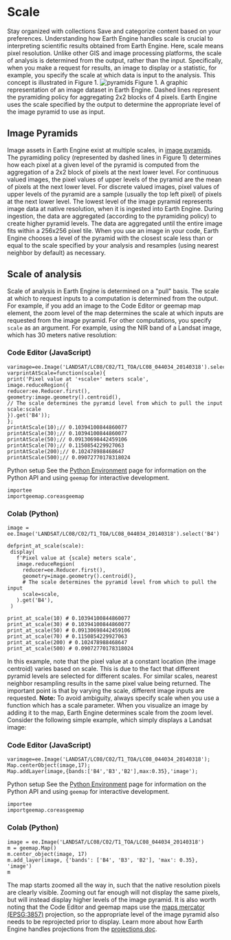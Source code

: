  
#  Scale 
Stay organized with collections  Save and categorize content based on your preferences. 
Understanding how Earth Engine handles scale is crucial to interpreting scientific results obtained from Earth Engine. Here, scale means pixel resolution. Unlike other GIS and image processing platforms, the scale of analysis is determined from the output, rather than the input. Specifically, when you make a request for results, an image to display or a statistic, for example, you specify the scale at which data is input to the analysis. This concept is illustrated in Figure 1.
![pyramids](https://developers.google.com/static/earth-engine/images/Pyramids.png) Figure 1. A graphic representation of an image dataset in Earth Engine. Dashed lines represent the pyramiding policy for aggregating 2x2 blocks of 4 pixels. Earth Engine uses the scale specified by the output to determine the appropriate level of the image pyramid to use as input. 
## Image Pyramids
Image assets in Earth Engine exist at multiple scales, in [image pyramids](https://en.wikipedia.org/wiki/Pyramid_\(image_processing\)). The pyramiding policy (represented by dashed lines in Figure 1) determines how each pixel at a given level of the pyramid is computed from the aggregation of a 2x2 block of pixels at the next lower level. For continuous valued images, the pixel values of upper levels of the pyramid are the mean of pixels at the next lower level. For discrete valued images, pixel values of upper levels of the pyramid are a sample (usually the top left pixel) of pixels at the next lower level.
The lowest level of the image pyramid represents image data at native resolution, when it is ingested into Earth Engine. During ingestion, the data are aggregated (according to the pyramiding policy) to create higher pyramid levels. The data are aggregated until the entire image fits within a 256x256 pixel tile. When you use an image in your code, Earth Engine chooses a level of the pyramid with the closest scale less than or equal to the scale specified by your analysis and resamples (using nearest neighbor by default) as necessary.
## Scale of analysis
Scale of analysis in Earth Engine is determined on a "pull" basis. The scale at which to request inputs to a computation is determined from the output. For example, if you add an image to the Code Editor or geemap map element, the zoom level of the map determines the scale at which inputs are requested from the image pyramid. For other computations, you specify `scale` as an argument. For example, using the NIR band of a Landsat image, which has 30 meters native resolution:
### Code Editor (JavaScript)
```
varimage=ee.Image('LANDSAT/LC08/C02/T1_TOA/LC08_044034_20140318').select('B4');
varprintAtScale=function(scale){
print('Pixel value at '+scale+' meters scale',
image.reduceRegion({
reducer:ee.Reducer.first(),
geometry:image.geometry().centroid(),
// The scale determines the pyramid level from which to pull the input
scale:scale
}).get('B4'));
};
printAtScale(10);// 0.10394100844860077
printAtScale(30);// 0.10394100844860077
printAtScale(50);// 0.09130698442459106
printAtScale(70);// 0.1150854229927063
printAtScale(200);// 0.102478988468647
printAtScale(500);// 0.09072770178318024
```

Python setup
See the [ Python Environment](https://developers.google.com/earth-engine/guides/python_install) page for information on the Python API and using `geemap` for interactive development.
```
importee
importgeemap.coreasgeemap
```

### Colab (Python)
```
image = ee.Image('LANDSAT/LC08/C02/T1_TOA/LC08_044034_20140318').select('B4')

defprint_at_scale(scale):
 display(
   f'Pixel value at {scale} meters scale',
   image.reduceRegion(
     reducer=ee.Reducer.first(),
     geometry=image.geometry().centroid(),
     # The scale determines the pyramid level from which to pull the input
     scale=scale,
   ).get('B4'),
 )

print_at_scale(10) # 0.10394100844860077
print_at_scale(30) # 0.10394100844860077
print_at_scale(50) # 0.09130698442459106
print_at_scale(70) # 0.1150854229927063
print_at_scale(200) # 0.102478988468647
print_at_scale(500) # 0.09072770178318024
```

In this example, note that the pixel value at a constant location (the image centroid) varies based on scale. This is due to the fact that different pyramid levels are selected for different scales. For similar scales, nearest neighbor resampling results in the same pixel value being returned. The important point is that by varying the scale, different image inputs are requested.
**Note:** To avoid ambiguity, always specify scale when you use a function which has a scale parameter.
When you visualize an image by adding it to the map, Earth Engine determines scale from the zoom level. Consider the following simple example, which simply displays a Landsat image:
### Code Editor (JavaScript)
```
varimage=ee.Image('LANDSAT/LC08/C02/T1_TOA/LC08_044034_20140318');
Map.centerObject(image,17);
Map.addLayer(image,{bands:['B4','B3','B2'],max:0.35},'image');
```

Python setup
See the [ Python Environment](https://developers.google.com/earth-engine/guides/python_install) page for information on the Python API and using `geemap` for interactive development.
```
importee
importgeemap.coreasgeemap
```

### Colab (Python)
```
image = ee.Image('LANDSAT/LC08/C02/T1_TOA/LC08_044034_20140318')
m = geemap.Map()
m.center_object(image, 17)
m.add_layer(image, {'bands': ['B4', 'B3', 'B2'], 'max': 0.35}, 'image')
m
```

The map starts zoomed all the way in, such that the native resolution pixels are clearly visible. Zooming out far enough will not display the same pixels, but will instead display higher levels of the image pyramid. It is also worth noting that the Code Editor and geemap maps use the [maps mercator (EPSG:3857)](http://epsg.io/3857) projection, so the appropriate level of the image pyramid also needs to be reprojected prior to display. Learn more about how Earth Engine handles projections from the [projections doc](https://developers.google.com/earth-engine/guides/projections).
